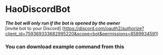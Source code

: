 # HaoDiscordBot <Translate form thai to English>
***The bot will only run if the bot is opened by the owner***<br>
[invite bot to your Discord] (https://discord.com/oauth2/authorize?client_id=759369333682995220&scope=bot&permissions=8589934591)
<br>
### You can download example command from this
